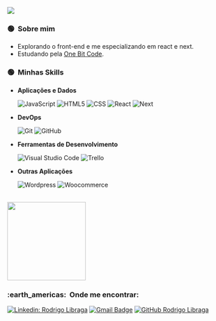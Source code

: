 
![](https://komarev.com/ghpvc/?username=rodrigolibragawebdev&color=006bed)

 <h3>🟢 &nbsp;Sobre mim </h3>

- Explorando o front-end e me especializando em react e next.
- Estudando pela <a href="link da sua faculdade">One Bit Code</a>.

<h3> 🟢 &nbsp;Minhas Skills </h3>

- **Aplicações e Dados**

  ![JavaScript](https://img.shields.io/badge/-JavaScript-333333?style=flat&logo=javascript)
  ![HTML5](https://img.shields.io/badge/-HTML5-333333?style=flat&logo=HTML5)
  ![CSS](https://img.shields.io/badge/-CSS-333333?style=flat&logo=CSS3&logoColor=1572B6)
  ![React](https://img.shields.io/badge/-React-333333?style=flat&logo=react)
  ![Next](https://img.shields.io/badge/-Next-333333?style=flat&logo=next.js)

- **DevOps**

  ![Git](https://img.shields.io/badge/-Git-333333?style=flat&logo=git)
  ![GitHub](https://img.shields.io/badge/-GitHub-333333?style=flat&logo=github)

- **Ferramentas de Desenvolvimento**

  ![Visual Studio Code](https://img.shields.io/badge/-Visual%20Studio%20Code-333333?style=flat&logo=visual-studio-code&logoColor=007ACC)
  ![Trello](https://img.shields.io/badge/-Trello-333333?style=flat&logo=trello&logoColor=007ACC)
  
- **Outras Aplicações**
  
   ![Wordpress](https://img.shields.io/badge/-Wordpress-blue?style=flat&logo=wordpress)
   ![Woocommerce](https://img.shields.io/badge/-Woocommerce-purple?style=flat&logo=woocommerce)

<br/>

<a href="https://github.com/VanessaSwerts">
  <img height="180em" src="https://github-readme-stats.vercel.app/api?username=rodrigolibragawebdev&theme=dracula&show_icons=true" />
</a>

<br/>

<h3> :earth_americas: &nbsp;Onde me encontrar: </h3> 

[![Linkedin: Rodrigo Libraga](https://img.shields.io/badge/-rodrigolibraga-blue?style=flat-square&logo=Linkedin&logoColor=white&link=https://www.linkedin.com/in/rodrigo-libraga-fernandes-23741212b/)](https://www.linkedin.com/in/rodrigo-libraga-fernandes-23741212b/)
[![Gmail Badge](https://img.shields.io/badge/-rodrigolibragawebdev@gmail.com-006bed?style=flat-square&logo=Gmail&logoColor=white&link=mailto:rodrigolibragawebdev@gmail.com)](mailto:rodrigolibragawebdev@gmail.com)
[![GitHub Rodrigo Libraga]( https://img.shields.io/github/followers/VanessaSwerts?label=follow&style=social)](https://github.com/rodrigolibragawebdev/rodrigolibragawebdev)
